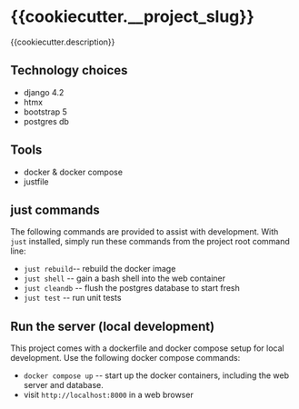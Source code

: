 # {{cookiecutter.__project_slug}}

{{cookiecutter.description}}

## Technology choices

* django 4.2
* htmx
* bootstrap 5
* postgres db

## Tools

* docker & docker compose
* justfile


## just commands

The following commands are provided to assist with development. With `just`
installed, simply run these commands from the project root command line:

* `just rebuild`-- rebuild the docker image
* `just shell` -- gain a bash shell into the web container
* `just cleandb` -- flush the postgres database to start fresh
* `just test` -- run unit tests


## Run the server (local development)

This project comes with a dockerfile and docker compose setup for local development.
Use the following docker compose commands:

* `docker compose up` -- start up the docker containers, including the web server
    and database.
* visit `http://localhost:8000` in a web browser
